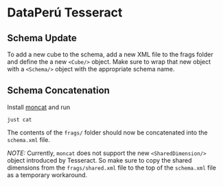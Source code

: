 # DataPerú Tesseract

## Schema Update

To add a new cube to the schema, add a new XML file to the frags folder and define the a new `<Cube/>` object. Make sure to wrap that new object with a `<Schema/>` object with the appropriate schema name.

## Schema Concatenation

Install [moncat](https://github.com/hwchen/mondrian-schema-cat#installation) and run

```
just cat
```

The contents of the `frags/` folder should now be concatenated into the `schema.xml` file.

*NOTE:* Currently, `moncat` does not support the new `<SharedDimension/>` object introduced by Tesseract. So make sure to copy the shared dimensions from the `frags/shared.xml` file to the top of the `schema.xml` file as a temporary workaround.
